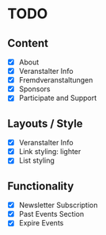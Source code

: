 # TODO

## Content
- [x] About
- [x] Veranstalter Info
- [x] Fremdveranstaltungen
- [x] Sponsors
- [x] Participate and Support

## Layouts / Style
- [x] Veranstalter Info
- [x] Link styling: lighter
- [x] List styling

## Functionality
- [x] Newsletter Subscription
- [x] Past Events Section
- [x] Expire Events
